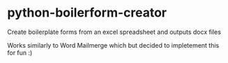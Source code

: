 # python-boilerform-creator
Create boilerplate forms from an excel spreadsheet and outputs docx files

Works similarly to Word Mailmerge which but decided to impletement this for fun :)
